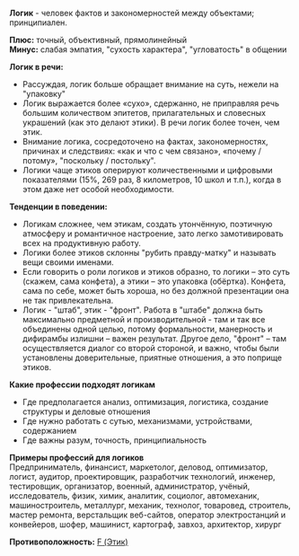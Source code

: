 **Логик** - человек фактов и закономерностей между объектами; принципиален.
  
**Плюс:** точный, объективный, прямолинейный  
**Минус:** слабая эмпатия, "сухость характера", "угловатость" в общении  
  
**Логик в речи:**  
- Рассуждая, логик больше обращает внимание на суть, нежели на "упаковку"
- Логик выражается более «сухо», сдержанно, не приправляя речь большим количеством эпитетов, прилагательных и словесных украшений (как это делают этики). В речи логик более точен, чем этик.
- Внимание логика, сосредоточено на фактах, закономерностях, причинах и следствиях: «как и что с чем связано», «почему / потому», "поскольку / постольку".
- Логики чаще этиков оперируют количественными и цифровыми показателями (15%, 269 раз, 8 километров, 10 школ и т.п.), когда в этом даже нет особой необходимости.

**Тенденции в поведении:**
- Логикам сложнее, чем этикам, создать утончённую, поэтичную атмосферу и романтичное настроение, зато легко замотивировать всех на продуктивную работу.
- Логики более этиков склонны "рубить правду-матку" и называть вещи своими именами.
- Если говорить о роли логиков и этиков образно, то логики – это суть (скажем, сама конфета), а этики – это упаковка (обёртка). Конфета, сама по себе, может быть хороша, но без должной презентации она не так привлекательна.
- Логик - "штаб", этик - "фронт". Работа в "штабе" должна быть максимально предметной и производительной - там и так все объединены одной целью, потому формальности, манерность и дифирамбы излишни – важен результат. Другое дело, "фронт" – там осуществляется диалог со второй стороной, и важно, чтобы были установлены доверительные, приятные отношения, а это поприще этиков.

**Какие профессии подходят логикам**  
- Где предполагается анализ, оптимизация, логистика, создание структуры и деловые отношения  
- Где нужно работать с сутью, механизмами, устройствами, содержанием  
- Где важны разум, точность, принципиальность  
  
**Примеры профессий для логиков**  
Предприниматель, финансист, маркетолог, деловод, оптимизатор, логист, аудитор, проектировщик, разработчик технологий, инженер, тестировщик, организатор, военный, администратор, учёный, исследователь, физик, химик, аналитик, социолог, автомеханик, машиностроитель, металлург, механик, технолог, товаровед, строитель, мастер ремонта, верстальщик веб-сайтов, оператор электростанций и конвейеров, шофер, машинист, картограф, завхоз, архитектор, хирург

**Противоположность:** [F (Этик)](F%20(Этик).md)
